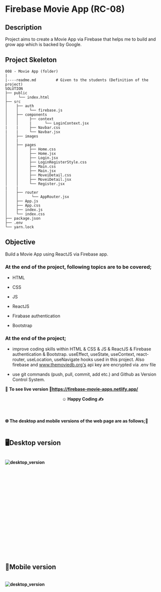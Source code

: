 # Firebase Movie App (RC-08)

## Description

Project aims to create a Movie App via Firebase that helps me to build and grow app which is backed by Google.

## Project Skeleton

```
008 - Movie App (folder)
|
|----readme.md         # Given to the students (Definition of the project)
SOLUTION
├── public
│     └── index.html
├── src
│    ├── auth
│    │     └── firebase.js
│    ├── components
│    │     ├── context
│    │     |      └── LoginContext.jsx
|    |     ├── Navbar.css 
|    |     └── Navbar.jsx 
│    ├── images
│    |
│    ├── pages
│    │     ├── Home.css
│    │     ├── Home.jsx
│    │     ├── Login.jsx
│    │     ├── LoginRegisterStyle.css
│    │     ├── Main.css
│    │     ├── Main.jsx
│    │     ├── MoveiDetail.css
│    │     ├── MoveiDetail.jsx
│    │     └── Register.jsx 
|    |        
│    ├── router
│    │      └── AppRouter.jsx  
│    ├── App.js
│    ├── App.css
│    ├── index.js
│    └── index.css
├── package.json
├── .env
└── yarn.lock
```

## Objective

Build a Movie App using ReactJS via Firebase app.

### At the end of the project, following topics are to be covered;

- HTML

- CSS

- JS

- ReactJS

- Firabase authentication

- Bootstrap

### At the end of the project;

- improve coding skills within HTML & CSS & JS & ReactJS & Firebase authentication & Bootstrap. useEffect, useState, useContext, react-router, useLocation, useNavigate hooks used in this project. Also firebase and  www.themoviedb.org's api key are encrypted via .env file

- use git commands (push, pull, commit, add etc.) and Github as Version Control System.

🔗 <b>To see live version<b> 🎯https://firebase-movie-apps.netlify.app/


**<p align="center">&#9786; Happy Coding &#9997;</p>**

<br><br>
🌐 The desktop and mobile versions of the web page are as follows;🧭
<br><br>

## 🖥️Desktop version
<br>
<img src="./src/components/images/desktop.gif" align="left" alt="desktop_version">
<br>
<br>
<br>
<br>
<br>
<br>
<br>
<br>
<br>
<br><br><br><br><br><br><br><br><br>


## 📱Mobile version
<br>
<img src="./src/components/images/mobile.gif" align="left" alt="desktop_version">
<br>
<br>
<br>
<br>
<br>
<br>
<br>
<br>
<br>
<br><br><br><br><br><br><br><br><br>
